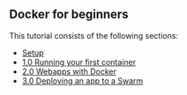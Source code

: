 ## Docker for beginners

This tutorial consists of the following sections:

* [Setup](chapters/setup.md)
* [1.0 Running your first container](chapters/alpine.md)
* [2.0 Webapps with Docker](chapters/webapps.md)
* [3.0 Deploying an app to a Swarm](chapters/votingapp.md)

